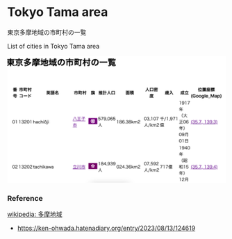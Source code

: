 Tokyo Tama area
===============

東京多摩地域の市町村の一覧

List of cities in Tokyo Tama area

![tokyo tama area](https://github.com/ohwada/World_Countries/blob/main/japan_municipaliy/tokyo/tokyo_tama_area/screenshots/tokyo_tama_area_list.png)

### Reference

[wikipedia: 多摩地域](https://ja.wikipedia.org/wiki/%E5%A4%9A%E6%91%A9%E5%9C%B0%E5%9F%9F)
- https://ken-ohwada.hatenadiary.org/entry/2023/08/13/124619
